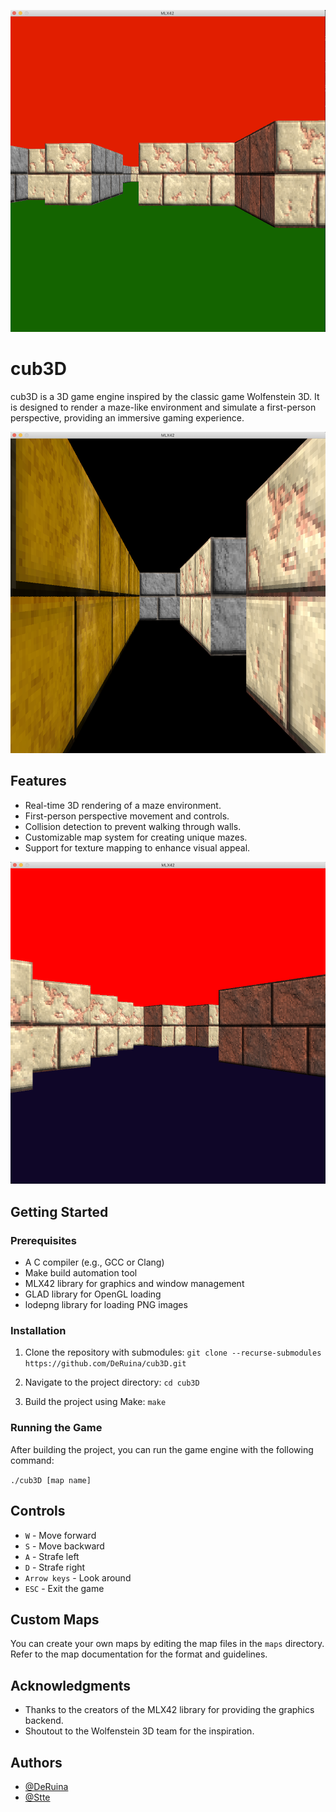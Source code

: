 ![](textures/README_IMG/3.png)

# cub3D

cub3D is a 3D game engine inspired by the classic game Wolfenstein 3D. It is designed to render a maze-like environment and simulate a first-person perspective, providing an immersive gaming experience.



![game_image](textures/README_IMG/1.png)


## Features

- Real-time 3D rendering of a maze environment.
- First-person perspective movement and controls.
- Collision detection to prevent walking through walls.
- Customizable map system for creating unique mazes.
- Support for texture mapping to enhance visual appeal.

![game_image](textures/README_IMG/2.png)

## Getting Started

### Prerequisites

- A C compiler (e.g., GCC or Clang)
- Make build automation tool
- MLX42 library for graphics and window management
- GLAD library for OpenGL loading
- lodepng library for loading PNG images

### Installation

1. Clone the repository with submodules:
`git clone --recurse-submodules https://github.com/DeRuina/cub3D.git`

2. Navigate to the project directory:
 `cd cub3D`

3. Build the project using Make:
 `make`


### Running the Game

After building the project, you can run the game engine with the following command:

`./cub3D [map name]`


## Controls

- `W` - Move forward
- `S` - Move backward
- `A` - Strafe left
- `D` - Strafe right
- `Arrow keys` - Look around
- `ESC` - Exit the game

## Custom Maps

You can create your own maps by editing the map files in the `maps` directory. Refer to the map documentation for the format and guidelines.

## Acknowledgments

- Thanks to the creators of the MLX42 library for providing the graphics backend.
- Shoutout to the Wolfenstein 3D team for the inspiration.

## Authors

- [@DeRuina](https://github.com/DeRuina)
- [@Stte](https://github.com/Stte)
